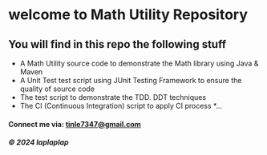 # welcome to Math Utility Repository

## You will find in this repo the following stuff

* A Math Utility source code to demonstrate the Math library using Java & Maven
* A Unit Test test script using JUnit Testing Framework to ensure the quality of source code
* The test script to demonstrate the TDD. DDT techniques
* The CI (Continuous Integration) script to apply CI process
*...

#### Connect me via: tinle7347@gmail.com

##### &#169; 2024 laplaplap